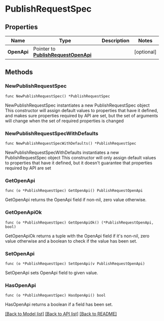 # PublishRequestSpec

## Properties

Name | Type | Description | Notes
------------ | ------------- | ------------- | -------------
**OpenApi** | Pointer to [**PublishRequestOpenApi**](PublishRequestOpenApi.md) |  | [optional] 

## Methods

### NewPublishRequestSpec

`func NewPublishRequestSpec() *PublishRequestSpec`

NewPublishRequestSpec instantiates a new PublishRequestSpec object
This constructor will assign default values to properties that have it defined,
and makes sure properties required by API are set, but the set of arguments
will change when the set of required properties is changed

### NewPublishRequestSpecWithDefaults

`func NewPublishRequestSpecWithDefaults() *PublishRequestSpec`

NewPublishRequestSpecWithDefaults instantiates a new PublishRequestSpec object
This constructor will only assign default values to properties that have it defined,
but it doesn't guarantee that properties required by API are set

### GetOpenApi

`func (o *PublishRequestSpec) GetOpenApi() PublishRequestOpenApi`

GetOpenApi returns the OpenApi field if non-nil, zero value otherwise.

### GetOpenApiOk

`func (o *PublishRequestSpec) GetOpenApiOk() (*PublishRequestOpenApi, bool)`

GetOpenApiOk returns a tuple with the OpenApi field if it's non-nil, zero value otherwise
and a boolean to check if the value has been set.

### SetOpenApi

`func (o *PublishRequestSpec) SetOpenApi(v PublishRequestOpenApi)`

SetOpenApi sets OpenApi field to given value.

### HasOpenApi

`func (o *PublishRequestSpec) HasOpenApi() bool`

HasOpenApi returns a boolean if a field has been set.


[[Back to Model list]](../README.md#documentation-for-models) [[Back to API list]](../README.md#documentation-for-api-endpoints) [[Back to README]](../README.md)


